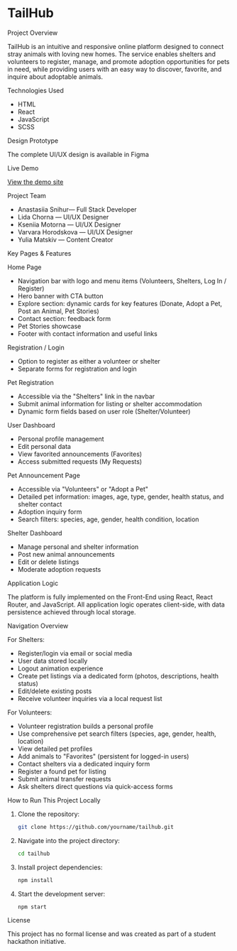 # TailHub
Project Overview

TailHub is an intuitive and responsive online platform designed to connect stray animals with loving new homes. The service enables shelters and volunteers to register, manage, and promote adoption opportunities for pets in need, while providing users with an easy way to discover, favorite, and inquire about adoptable animals.

Technologies Used

- HTML
- React
- JavaScript
- SCSS

Design Prototype

The complete UI/UX design is available in  Figma

Live Demo

[View the demo site](#)

Project Team

- Anastasiia Snihur— Full Stack Developer  
- Lida Chorna — UI/UX Designer  
- Kseniia Motorna — UI/UX Designer  
- Varvara Horodskova — UI/UX Designer  
- Yulia Matskiv — Content Creator  

Key Pages & Features

Home Page
- Navigation bar with logo and menu items (Volunteers, Shelters, Log In / Register)
- Hero banner with CTA button
- Explore section: dynamic cards for key features (Donate, Adopt a Pet, Post an Animal, Pet Stories)
- Contact section: feedback form
- Pet Stories showcase
- Footer with contact information and useful links

 Registration / Login
- Option to register as either a volunteer or shelter
- Separate forms for registration and login

 Pet Registration
- Accessible via the "Shelters" link in the navbar
- Submit animal information for listing or shelter accommodation
- Dynamic form fields based on user role (Shelter/Volunteer)

 User Dashboard
- Personal profile management
- Edit personal data
- View favorited announcements (Favorites)
- Access submitted requests (My Requests)

 Pet Announcement Page
- Accessible via "Volunteers" or "Adopt a Pet"
- Detailed pet information: images, age, type, gender, health status, and shelter contact
- Adoption inquiry form
- Search filters: species, age, gender, health condition, location

 Shelter Dashboard
- Manage personal and shelter information
- Post new animal announcements
- Edit or delete listings
- Moderate adoption requests

Application Logic

The platform is fully implemented on the Front-End using React, React Router, and JavaScript. All application logic operates client-side, with data persistence achieved through local storage.

Navigation Overview

For Shelters:
- Register/login via email or social media
- User data stored locally
- Logout animation experience
- Create pet listings via a dedicated form (photos, descriptions, health status)
- Edit/delete existing posts
- Receive volunteer inquiries via a local request list

For Volunteers:
- Volunteer registration builds a personal profile
- Use comprehensive pet search filters (species, age, gender, health, location)
- View detailed pet profiles
- Add animals to "Favorites" (persistent for logged-in users)
- Contact shelters via a dedicated inquiry form
- Register a found pet for listing
- Submit animal transfer requests
- Ask shelters direct questions via quick-access forms


 How to Run This Project Locally

1. Clone the repository:
    ```bash
    git clone https://github.com/yourname/tailhub.git
    ```

2. Navigate into the project directory:
    ```bash
    cd tailhub
    ```

3. Install project dependencies:
    ```bash
    npm install
    ```

4. Start the development server:
    ```bash
    npm start
    ```

License

This project has no formal license and was created as part of a student hackathon initiative.

